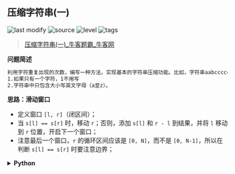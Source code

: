 ## 压缩字符串(一)
<!--START_SECTION:badge-->

![last modify](https://img.shields.io/static/v1?label=last%20modify&message=2022-10-14%2014%3A59%3A33&color=yellowgreen&style=flat-square)
![source](https://img.shields.io/static/v1?label=source&message=%E7%89%9B%E5%AE%A2&color=green&style=flat-square)
![level](https://img.shields.io/static/v1?label=level&message=%E7%AE%80%E5%8D%95&color=yellow&style=flat-square)
![tags](https://img.shields.io/static/v1?label=tags&message=%E6%BB%91%E5%8A%A8%E7%AA%97%E5%8F%A3%2C%20%E5%AD%97%E7%AC%A6%E4%B8%B2&color=orange&style=flat-square)

<!--END_SECTION:badge-->
<!--info
tags: [滑动窗口, 字符串]
source: 牛客
level: 简单
number: '0101'
name: 压缩字符串(一)
companies: []
-->

> [压缩字符串(一)_牛客题霸_牛客网](https://www.nowcoder.com/practice/c43a0d72d29941c1b65c857d8ac9047e)

<summary><b>问题简述</b></summary>

```txt
利用字符重复出现的次数，编写一种方法，实现基本的字符串压缩功能。比如，字符串aabcccccaaa会变为a2bc5a3。
1.如果只有一个字符，1不用写
2.字符串中只包含大小写英文字母（a至z）。
```

<!-- 
<details><summary><b>详细描述</b></summary>

```txt
```

</details>
-->

<!-- <div align="center"><img src="../../../_assets/xxx.png" height="300" /></div> -->

<summary><b>思路：滑动窗口</b></summary>

- 定义窗口 `[l, r]`（闭区间）；
- 当 `s[l] == s[r]` 时，移动 `r`；否则，添加 `s[l]` 和 `r - l` 到结果，并将 `l` 移动到 `r` 位置，开启下一个窗口；
- 注意最后一个窗口，`r` 的循环区间应该是 `[0, N]`，而不是 `[0, N-1]`，所以在判断 `s[l] == s[r]` 时要注意边界；


<details><summary><b>Python</b></summary>

```python
class Solution:
    def compressString(self , s ):
        if not s: return ''
        
        N = len(s)
        ret = []
        
        l, r = 0, 0
        while r <= N:  # r 需要遍历到最后一个字符的下一个位置
            # 当不满足条件时，直接移动 l 到 r，不需要 while 判断
            if r == N or s[l] != s[r]:  # 注意判断顺序
                ret.append(s[l])
                if r > l + 1:
                    ret.append(str(r - l))
                l = r
            r += 1
            
        return ''.join(ret)
```

</details>